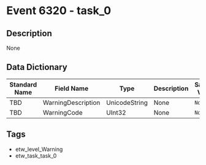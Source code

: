 # Event 6320 - task_0

## Description
None

## Data Dictionary
|Standard Name|Field Name|Type|Description|Sample Value|
|---|---|---|---|---|
|TBD|WarningDescription|UnicodeString|None|`None`|
|TBD|WarningCode|UInt32|None|`None`|

## Tags
* etw_level_Warning
* etw_task_task_0